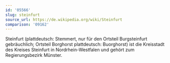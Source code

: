 ```yaml
---
id: '05566'
slug: steinfurt
source_url: https://de.wikipedia.org/wiki/Steinfurt
comparison: '09162'
---
```


Steinfurt (plattdeutsch: Stemmert, nur für den Ortsteil Burgsteinfurt gebräuchlich; Ortsteil Borghorst plattdeutsch: Buorghorst) ist die Kreisstadt des Kreises Steinfurt in Nordrhein-Westfalen und gehört zum Regierungsbezirk Münster.
